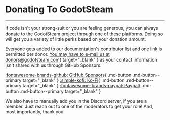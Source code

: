 # Donating To GodotSteam

---

If code isn't your strong-suit or you are feeling generous, you can always donate to the GodotSteam project through one of these platforms. Doing so will get you a variety of little perks based on your donation amount.

Everyone gets added to our documentation's contributor list and one link is permitted per donor. [You may have to e-mail us at donors@godotsteam.com](mailto:donors@godotsteam.com){ target="\_blank" } as your contact information isn't shared with us through GitHub Sponsors.

<div class="link-grid" markdown>

[:fontawesome-brands-github: GitHub Sponsors](https://github.com/sponsors/Gramps){ .md-button .md-button--primary target="\_blank" }
[:simple-kofi: Ko-Fi](https://ko-fi.com/grampsgarcia){ .md-button .md-button--primary target="\_blank" }
[:fontawesome-brands-paypal: Paypal](https://www.paypal.me/sithlordkyle){ .md-button .md-button--primary target="\_blank" }

</div>

We also have to manually add you in the Discord server, if you are a member. Just reach out to one of the moderators to get your role! And, most importantly, thank you!